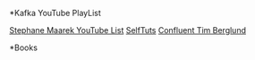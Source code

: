 *Kafka YouTube PlayList

[Stephane Maarek YouTube List]("https://www.youtube.com/playlist?list=PLt1SIbA8guusxiHz9bveV-UHs_biWFegU")
[SelfTuts]("https://www.youtube.com/watch?v=Hl61x0s3yeQ&list=PLxoOrmZMsAWxXBF8h_TPqYJNsh3x4GyO4")
[Confluent Tim Berglund]("https://www.youtube.com/watch?v=-DyWhcX3Dpc&list=PLa7VYi0yPIH2PelhRHoFR5iQgflg-y6JA")

*Books

